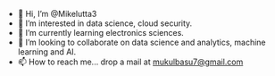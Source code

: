- 👋 Hi, I’m @Mikelutta3
- 👀 I’m interested in data science, cloud security.
- 🌱 I’m currently learning electronics sciences.
- 💞️ I’m looking to collaborate on data science and analytics, machine learning and AI.
- 📫 How to reach me... drop a mail at mukulbasu7@gmail.com

<!---
Mikelutta3/Mikelutta3 is a ✨ special ✨ repository because its `README.md` (this file) appears on your GitHub profile.
You can click the Preview link to take a look at your changes.
--->
